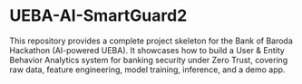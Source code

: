 # UEBA-AI-SmartGuard2
This repository provides a complete project skeleton for the Bank of Baroda Hackathon (AI-powered UEBA). It showcases how to build a User &amp; Entity Behavior Analytics system for banking security under Zero Trust, covering raw data, feature engineering, model training, inference, and a demo app.
